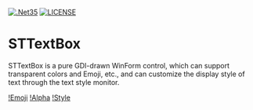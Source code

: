 [![.Net35](https://img.shields.io/badge/DotNet-3.5-blue)](https://www.microsoft.com/zh-cn/download/details.aspx?id=25150)
[![LICENSE](https://img.shields.io/badge/License-MIT-green)](https://github.com/DebugST/STNodeEditor/blob/main/LICENSE)

# STTextBox
STTextBox is a pure GDI-drawn WinForm control, which can support transparent colors and Emoji, etc., and can customize the display style of text through the text style monitor.

[!Emoji](https://s3.bmp.ovh/imgs/2022/08/01/870c128600fcaf5b.png)
[!Alpha](https://s3.bmp.ovh/imgs/2022/08/01/9adb88ed6966ba5b.png)
[!Style](https://s3.bmp.ovh/imgs/2022/08/01/d18e93176e4a4e48.png)